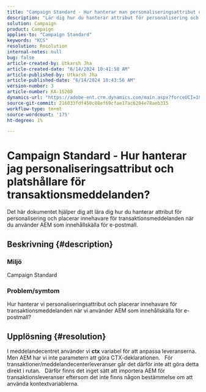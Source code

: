 ```yaml
---
title: "Campaign Standard - Hur hanterar man personaliseringsattribut och platshållare för transaktionsmeddelanden?"
description: "Lär dig hur du hanterar attribut för personalisering och placerar innehavare för transaktionsmeddelanden när du använder AEM som innehållskälla för e-postmallar."
solution: Campaign
product: Campaign
applies-to: "Campaign Standard"
keywords: "KCS"
resolution: Resolution
internal-notes: null
bug: false
article-created-by: Utkarsh Jha
article-created-date: "6/14/2024 10:41:58 AM"
article-published-by: Utkarsh Jha
article-published-date: "6/14/2024 10:43:56 AM"
version-number: 3
article-number: KA-15208
dynamics-url: "https://adobe-ent.crm.dynamics.com/main.aspx?forceUCI=1&pagetype=entityrecord&etn=knowledgearticle&id=31320db9-3a2a-ef11-840a-000d3a5a67ba"
source-git-commit: 216033fdf450c88ef69cfae17ac6204e78aeb315
workflow-type: tm+mt
source-wordcount: '175'
ht-degree: 1%

---
```


# Campaign Standard - Hur hanterar jag personaliseringsattribut och platshållare för transaktionsmeddelanden?


Det här dokumentet hjälper dig att lära dig hur du hanterar attribut för personalisering och placerar innehavare för transaktionsmeddelanden när du använder AEM som innehållskälla för e-postmall.

## Beskrivning {#description}


### Miljö

Campaign Standard

### Problem/symtom

Hur hanterar vi personaliseringsattribut och placerar innehavare för transaktionsmeddelanden när vi använder AEM som innehållskälla för e-postmall?


## Upplösning {#resolution}


I meddelandecentret använder vi <b>ctx</b> variabel för att anpassa leveranserna.
 
Men AEM har vi inte parametern att göra CTX-deklarationen.
 
För transaktioner/meddelandecenterleveranser går det därför inte att göra detta direkt i rutan.
 
Därför finns det inget sätt att importera AEM för transaktionsleveranser eftersom det inte finns någon bestämmelse om att använda kontextvariablerna.
